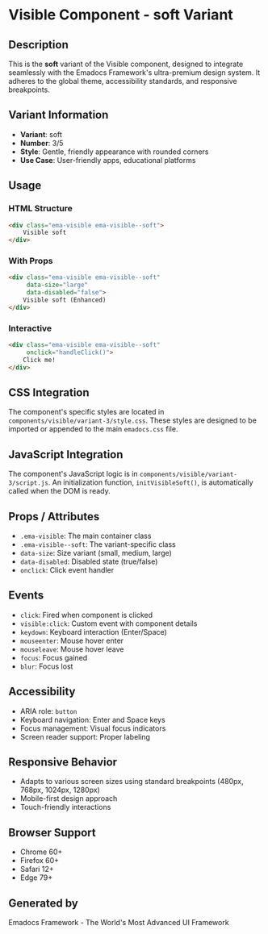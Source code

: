 # Visible Component - soft Variant

## Description
This is the **soft** variant of the Visible component, designed to integrate seamlessly with the Emadocs Framework's ultra-premium design system. It adheres to the global theme, accessibility standards, and responsive breakpoints.

## Variant Information
- **Variant**: soft
- **Number**: 3/5
- **Style**: Gentle, friendly appearance with rounded corners
- **Use Case**: User-friendly apps, educational platforms

## Usage

### HTML Structure
```html
<div class="ema-visible ema-visible--soft">
    Visible soft
</div>
```

### With Props
```html
<div class="ema-visible ema-visible--soft" 
     data-size="large" 
     data-disabled="false">
    Visible soft (Enhanced)
</div>
```

### Interactive
```html
<div class="ema-visible ema-visible--soft" 
     onclick="handleClick()">
    Click me!
</div>
```

## CSS Integration
The component's specific styles are located in `components/visible/variant-3/style.css`. These styles are designed to be imported or appended to the main `emadocs.css` file.

## JavaScript Integration
The component's JavaScript logic is in `components/visible/variant-3/script.js`. An initialization function, `initVisibleSoft()`, is automatically called when the DOM is ready.

## Props / Attributes
- `.ema-visible`: The main container class
- `.ema-visible--soft`: The variant-specific class
- `data-size`: Size variant (small, medium, large)
- `data-disabled`: Disabled state (true/false)
- `onclick`: Click event handler

## Events
- `click`: Fired when component is clicked
- `visible:click`: Custom event with component details
- `keydown`: Keyboard interaction (Enter/Space)
- `mouseenter`: Mouse hover enter
- `mouseleave`: Mouse hover leave
- `focus`: Focus gained
- `blur`: Focus lost

## Accessibility
- ARIA role: `button`
- Keyboard navigation: Enter and Space keys
- Focus management: Visual focus indicators
- Screen reader support: Proper labeling

## Responsive Behavior
- Adapts to various screen sizes using standard breakpoints (480px, 768px, 1024px, 1280px)
- Mobile-first design approach
- Touch-friendly interactions

## Browser Support
- Chrome 60+
- Firefox 60+
- Safari 12+
- Edge 79+

## Generated by
Emadocs Framework - The World's Most Advanced UI Framework
